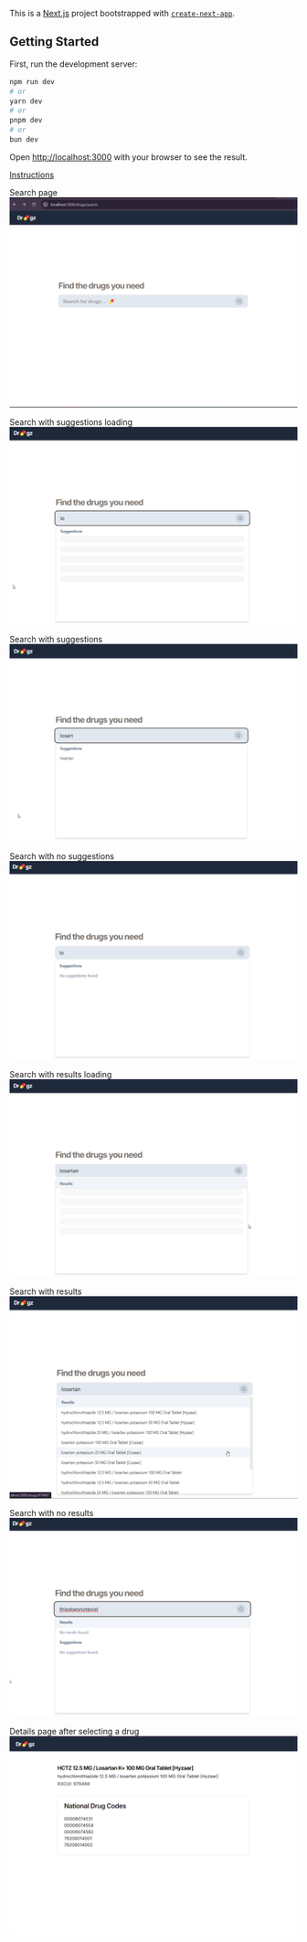 This is a [Next.js](https://nextjs.org/) project bootstrapped with [`create-next-app`](https://github.com/vercel/next.js/tree/canary/packages/create-next-app).

## Getting Started

First, run the development server:

```bash
npm run dev
# or
yarn dev
# or
pnpm dev
# or
bun dev
```

Open [http://localhost:3000](http://localhost:3000) with your browser to see the result.

[Instructions](instructions.md)

Search page
![image](/screenshots/search.png)

Search with suggestions loading
![image](/screenshots/search-with-loading-state-suggestions.png)

Search with suggestions
![image](/screenshots/search-with-suggestions.png)

Search with no suggestions
![image](/screenshots/search-with-no-suggestions.png)

Search with results loading
![image](/screenshots/search-with-results-loading.png)

Search with results
![image](/screenshots/search-with-results.png)

Search with no results
![image](/screenshots/search-with-no-results.png)

Details page after selecting a drug
![image](/screenshots/drug-details-page.png)
